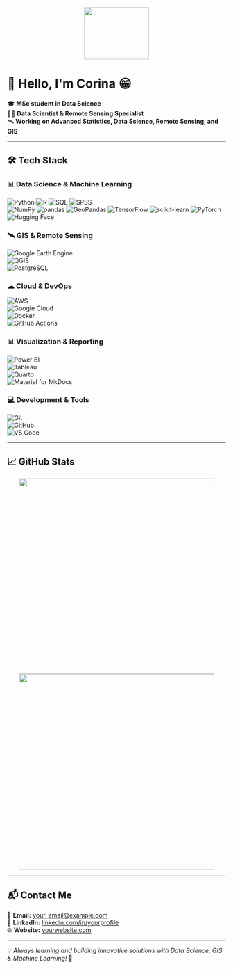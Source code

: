 <div align="center">
  <img src="https://media.tenor.com/drzSGxNJG3sAAAAi/cbse-tayari.gif" height="120" width="150" />
</div>

# 👋 Hello, I'm Corina 😁  

🎓 **MSc student in Data Science**  
👩‍💻 **Data Scientist & Remote Sensing Specialist**  
🛰️ **Working on Advanced Statistics, Data Science, Remote Sensing, and GIS**  

---

## 🛠️ Tech Stack  

### 📊 **Data Science & Machine Learning**  
![Python](https://img.shields.io/badge/Python-3776AB?logo=python&logoColor=fff&style=for-the-badge)
![R](https://img.shields.io/badge/R-276DC3?logo=r&logoColor=fff&style=for-the-badge)
![SQL](https://img.shields.io/badge/Microsoft_SQL_Server-CC2927?style=for-the-badge)
![SPSS](https://img.shields.io/badge/SPSS-005A9C?logo=spss&logoColor=fff&style=for-the-badge)  
![NumPy](https://img.shields.io/badge/NumPy-013243?logo=numpy&logoColor=fff&style=for-the-badge)
![pandas](https://img.shields.io/badge/pandas-150458?logo=pandas&logoColor=fff&style=for-the-badge)
![GeoPandas](https://img.shields.io/badge/GeoPandas-139C5A?logo=geopandas&logoColor=fff&style=for-the-badge)
![TensorFlow](https://img.shields.io/badge/TensorFlow-FF6F00?logo=tensorflow&logoColor=fff&style=for-the-badge)
![scikit-learn](https://img.shields.io/badge/scikit--learn-F7931E?logo=scikitlearn&logoColor=fff&style=for-the-badge)
![PyTorch](https://img.shields.io/badge/PyTorch-EE4C2C?logo=pytorch&logoColor=fff&style=for-the-badge)
![Hugging Face](https://img.shields.io/badge/Hugging%20Face-FFD21E?logo=huggingface&logoColor=000&style=for-the-badge)  

### 🛰 **GIS & Remote Sensing**  
![Google Earth Engine](https://img.shields.io/badge/Google%20Earth%20Engine-34A853?logo=googleearthengine&logoColor=fff&style=for-the-badge)  
![QGIS](https://img.shields.io/badge/QGIS-589632?logo=qgis&logoColor=fff&style=for-the-badge)  
![PostgreSQL](https://img.shields.io/badge/PostgreSQL-4169E1?logo=postgresql&logoColor=fff&style=for-the-badge)  

### ☁ **Cloud & DevOps**  
![AWS](https://img.shields.io/badge/AWS-232F3E?logo=amazonaws&logoColor=fff&style=for-the-badge)  
![Google Cloud](https://img.shields.io/badge/Google%20Cloud-4285F4?logo=googlecloud&logoColor=fff&style=for-the-badge)  
![Docker](https://img.shields.io/badge/Docker-2496ED?logo=docker&logoColor=fff&style=for-the-badge)  
![GitHub Actions](https://img.shields.io/badge/GitHub%20Actions-2088FF?logo=githubactions&logoColor=fff&style=for-the-badge)  

### 📊 **Visualization & Reporting**  
![Power BI](https://img.shields.io/badge/Power%20BI-F2C811?logo=powerbi&logoColor=000&style=for-the-badge)  
![Tableau](https://img.shields.io/badge/Tableau-E97627?logo=tableau&logoColor=fff&style=for-the-badge)  
![Quarto](https://img.shields.io/badge/Quarto-39729E?logo=quarto&logoColor=fff&style=for-the-badge)  
![Material for MkDocs](https://img.shields.io/badge/Material%20for%20MkDocs-526CFE?logo=materialformkdocs&logoColor=fff&style=for-the-badge)  

### 💻 **Development & Tools**  
![Git](https://img.shields.io/badge/Git-F05032?logo=git&logoColor=fff&style=for-the-badge)  
![GitHub](https://img.shields.io/badge/GitHub-181717?logo=github&logoColor=fff&style=for-the-badge)  
![VS Code](https://img.shields.io/badge/VS%20Code-007ACC?logo=visualstudiocode&logoColor=fff&style=for-the-badge)  

---

## 📈 GitHub Stats  

<div align="center">
  <img src="https://github-readme-stats.vercel.app/api?username=tu_usuario&show_icons=true&theme=tokyonight" width="450" />
  <img src="https://github-readme-streak-stats.herokuapp.com/?user=tu_usuario&theme=tokyonight" width="450" />
</div>

---

## 📬 Contact Me  

📩 **Email:** [your_email@example.com](mailto:your_email@example.com)  
🔗 **LinkedIn:** [linkedin.com/in/yourprofile](https://www.linkedin.com/in/yourprofile)  
🌐 **Website:** [yourwebsite.com](https://yourwebsite.com)  

---

💡 *Always learning and building innovative solutions with Data Science, GIS & Machine Learning!* 🚀  

